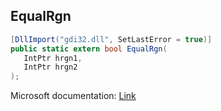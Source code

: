 ## EqualRgn

```csharp
[DllImport("gdi32.dll", SetLastError = true)]
public static extern bool EqualRgn(
   IntPtr hrgn1,
   IntPtr hrgn2
);
```

Microsoft documentation: [Link](https://docs.microsoft.com/en-us/windows/win32/api/wingdi/nf-wingdi-equalrgn)
